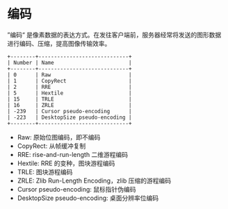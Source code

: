 # 编码

”编码“ 是像素数据的表达方式。在发往客户端前，服务器经常将发送的图形数据进行编码、压缩，提高图像传输效率。

```
+--------+-----------------------------+
| Number | Name                        |
+--------+-----------------------------+
| 0      | Raw                         |
| 1      | CopyRect                    |
| 2      | RRE                         |
| 5      | Hextile                     |
| 15     | TRLE                        |
| 16     | ZRLE                        |
| -239   | Cursor pseudo-encoding      |
| -223   | DesktopSize pseudo-encoding |
+--------+-----------------------------+
```

- Raw: 原始位图编码，即不编码
- CopyRect: 从帧缓冲复制
- RRE: rise-and-run-length 二维游程编码
- Hextile: RRE 的变种，图块游程编码
- TRLE: 图块游程编码
- ZRLE: Zlib Run-Length Encoding，zlib 压缩的游程编码
- Cursor pseudo-encoding: 鼠标指针伪编码
- DesktopSize pseudo-encoding: 桌面分辨率位编码